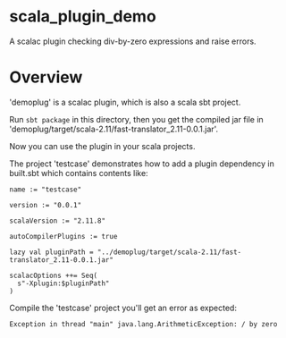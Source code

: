 # scala_plugin_demo
A scalac plugin checking div-by-zero expressions and raise errors.

# Overview

'demoplug' is a scalac plugin, which is also a scala sbt project. 

Run `sbt package` in this directory, then you get the compiled jar file in 'demoplug/target/scala-2.11/fast-translator_2.11-0.0.1.jar'.

Now you can use the plugin in your scala projects.

The project 'testcase' demonstrates how to add a plugin dependency in built.sbt which contains contents like:

```
name := "testcase"

version := "0.0.1"

scalaVersion := "2.11.8"

autoCompilerPlugins := true

lazy val pluginPath = "../demoplug/target/scala-2.11/fast-translator_2.11-0.0.1.jar"

scalacOptions ++= Seq(
  s"-Xplugin:$pluginPath"
)
```

Compile the 'testcase' project you'll get an error as expected:

```
Exception in thread "main" java.lang.ArithmeticException: / by zero
```
